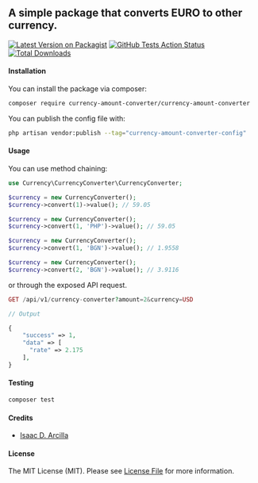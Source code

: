 ## A simple package that converts EURO to other currency.

[![Latest Version on Packagist](https://img.shields.io/packagist/v/currency-amount-converter/currency-amount-converter.svg?style=flat-square)](https://packagist.org/packages/currency-amount-converter/currency-amount-converter)
[![GitHub Tests Action Status](https://img.shields.io/github/actions/workflow/status/isaacdarcilla/currency-amount-converter/run-tests.yml?branch=main&label=tests&style=flat-square)](https://github.com/isaacdarcilla/currency-amount-converter/actions?query=workflow%3Arun-tests+branch%3Amain)
[![Total Downloads](https://img.shields.io/packagist/dt/currency-amount-converter/currency-amount-converter.svg?style=flat-square)](https://packagist.org/packages/currency-amount-converter/currency-amount-converter)

#### Installation

You can install the package via composer:

```bash
composer require currency-amount-converter/currency-amount-converter
```

You can publish the config file with:

```bash
php artisan vendor:publish --tag="currency-amount-converter-config"
```

#### Usage

You can use method chaining:

```php
use Currency\CurrencyConverter\CurrencyConverter;

$currency = new CurrencyConverter();
$currency->convert(1)->value(); // 59.05

$currency = new CurrencyConverter();
$currency->convert(1, 'PHP')->value(); // 59.05

$currency = new CurrencyConverter();
$currency->convert(1, 'BGN')->value(); // 1.9558

$currency = new CurrencyConverter();
$currency->convert(2, 'BGN')->value(); // 3.9116
```

or through the exposed API request.

```php
GET /api/v1/currency-converter?amount=2&currency=USD
```

```php
// Output

{
    "success" => 1,
    "data" => [
      "rate" => 2.175
    ],
}
```

#### Testing

```bash
composer test
```

#### Credits

- [Isaac D. Arcilla](https://github.com/isaacdarcilla)

#### License

The MIT License (MIT). Please see [License File](LICENSE.md) for more information.
